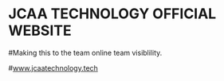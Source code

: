 # JCAA TECHNOLOGY OFFICIAL WEBSITE

  #Making this to the team online team visiblility. 
  
  #www.jcaatechnology.tech
